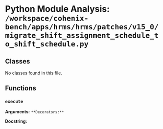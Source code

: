 # Python Module Analysis: `/workspace/cohenix-bench/apps/hrms/hrms/patches/v15_0/migrate_shift_assignment_schedule_to_shift_schedule.py`

## Classes

No classes found in this file.


## Functions

### `execute`
**Arguments:** ``
**Decorators:** ``

**Docstring:**
```

```

